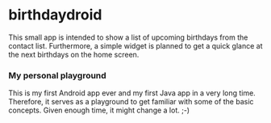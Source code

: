 # birthdaydroid

This small app is intended to show a list of upcoming birthdays from the
contact list. Furthermore, a simple widget is planned to get a quick glance
at the next birthdays on the home screen.

### My personal playground

This is my first Android app ever and my first Java app in a very long time.
Therefore, it serves as a playground to get familiar with some of the basic
concepts. Given enough time, it might change a lot. ;-)
